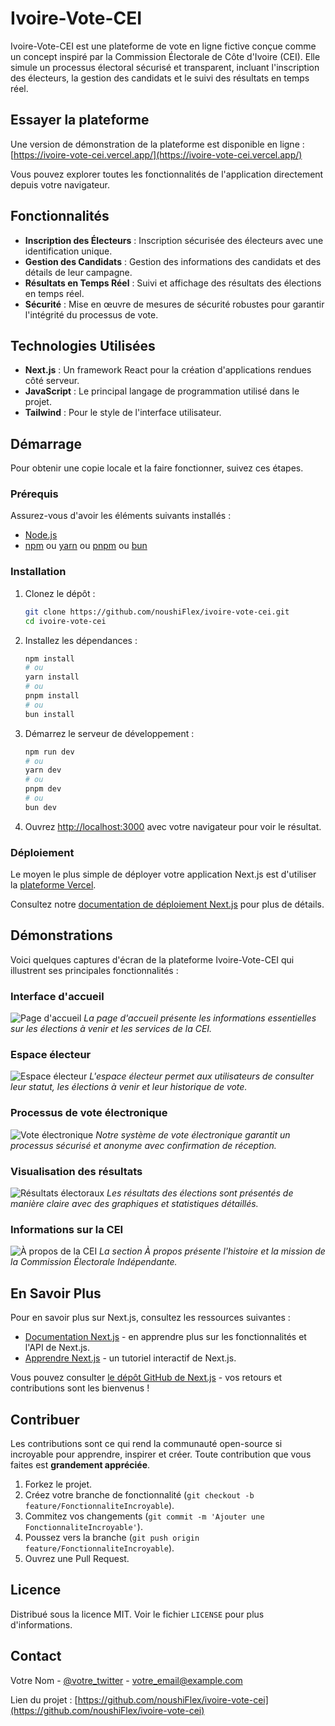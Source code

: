 # Ivoire-Vote-CEI

Ivoire-Vote-CEI est une plateforme de vote en ligne fictive conçue comme un concept inspiré par la Commission Électorale de Côte d'Ivoire (CEI). Elle simule un processus électoral sécurisé et transparent, incluant l'inscription des électeurs, la gestion des candidats et le suivi des résultats en temps réel.

## Essayer la plateforme

Une version de démonstration de la plateforme est disponible en ligne :
[https://ivoire-vote-cei.vercel.app/](https://ivoire-vote-cei.vercel.app/)

Vous pouvez explorer toutes les fonctionnalités de l'application directement depuis votre navigateur.

## Fonctionnalités

- **Inscription des Électeurs** : Inscription sécurisée des électeurs avec une identification unique.
- **Gestion des Candidats** : Gestion des informations des candidats et des détails de leur campagne.
- **Résultats en Temps Réel** : Suivi et affichage des résultats des élections en temps réel.
- **Sécurité** : Mise en œuvre de mesures de sécurité robustes pour garantir l'intégrité du processus de vote.

## Technologies Utilisées

- **Next.js** : Un framework React pour la création d'applications rendues côté serveur.
- **JavaScript** : Le principal langage de programmation utilisé dans le projet.
- **Tailwind** : Pour le style de l'interface utilisateur.

## Démarrage

Pour obtenir une copie locale et la faire fonctionner, suivez ces étapes.

### Prérequis

Assurez-vous d'avoir les éléments suivants installés :

- [Node.js](https://nodejs.org/)
- [npm](https://www.npmjs.com/) ou [yarn](https://yarnpkg.com/) ou [pnpm](https://pnpm.io/) ou [bun](https://bun.sh/)

### Installation

1. Clonez le dépôt :
    ```bash
    git clone https://github.com/noushiFlex/ivoire-vote-cei.git
    cd ivoire-vote-cei
    ```

2. Installez les dépendances :
    ```bash
    npm install
    # ou
    yarn install
    # ou
    pnpm install
    # ou
    bun install
    ```

3. Démarrez le serveur de développement :
    ```bash
    npm run dev
    # ou
    yarn dev
    # ou
    pnpm dev
    # ou
    bun dev
    ```

4. Ouvrez [http://localhost:3000](http://localhost:3000) avec votre navigateur pour voir le résultat.

### Déploiement

Le moyen le plus simple de déployer votre application Next.js est d'utiliser la [plateforme Vercel](https://vercel.com/new?utm_medium=default-template&filter=next.js&utm_source=create-next-app&utm_campaign=create-next-app).

Consultez notre [documentation de déploiement Next.js](https://nextjs.org/docs/app/building-your-application/deploying) pour plus de détails.

## Démonstrations

Voici quelques captures d'écran de la plateforme Ivoire-Vote-CEI qui illustrent ses principales fonctionnalités :

### Interface d'accueil
![Page d'accueil](images/demo1.png)
*La page d'accueil présente les informations essentielles sur les élections à venir et les services de la CEI.*

### Espace électeur
![Espace électeur](images/demo2.png)
*L'espace électeur permet aux utilisateurs de consulter leur statut, les élections à venir et leur historique de vote.*

### Processus de vote électronique
![Vote électronique](images/demo3.png)
*Notre système de vote électronique garantit un processus sécurisé et anonyme avec confirmation de réception.*

### Visualisation des résultats
![Résultats électoraux](images/demo4.png)
*Les résultats des élections sont présentés de manière claire avec des graphiques et statistiques détaillés.*

### Informations sur la CEI
![À propos de la CEI](images/demo5.png)
*La section À propos présente l'histoire et la mission de la Commission Électorale Indépendante.*

## En Savoir Plus

Pour en savoir plus sur Next.js, consultez les ressources suivantes :

- [Documentation Next.js](https://nextjs.org/docs) - en apprendre plus sur les fonctionnalités et l'API de Next.js.
- [Apprendre Next.js](https://nextjs.org/learn) - un tutoriel interactif de Next.js.

Vous pouvez consulter [le dépôt GitHub de Next.js](https://github.com/vercel/next.js) - vos retours et contributions sont les bienvenus !

## Contribuer

Les contributions sont ce qui rend la communauté open-source si incroyable pour apprendre, inspirer et créer. Toute contribution que vous faites est **grandement appréciée**.

1. Forkez le projet.
2. Créez votre branche de fonctionnalité (`git checkout -b feature/FonctionnaliteIncroyable`).
3. Commitez vos changements (`git commit -m 'Ajouter une FonctionnaliteIncroyable'`).
4. Poussez vers la branche (`git push origin feature/FonctionnaliteIncroyable`).
5. Ouvrez une Pull Request.

## Licence

Distribué sous la licence MIT. Voir le fichier `LICENSE` pour plus d'informations.

## Contact

Votre Nom - [@votre_twitter](https://twitter.com/votre_twitter) - votre_email@example.com

Lien du projet : [https://github.com/noushiFlex/ivoire-vote-cei](https://github.com/noushiFlex/ivoire-vote-cei)